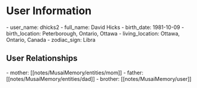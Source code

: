 # User Information
\- user\_name: dhicks2
\- full_name: David Hicks
\- birth\_date: 1981-10-09
\- birth\_location: Peterborough, Ontario, Ottawa
\- living\_location: Ottawa, Ontario, Canada
\- zodiac\_sign: Libra

## User Relationships

\- mother: [[notes/MusaiMemory/entities/mom]]
\- father: [[notes/MusaiMemory/entities/dad]]
\- brother: [[notes/MusaiMemory/user]] 